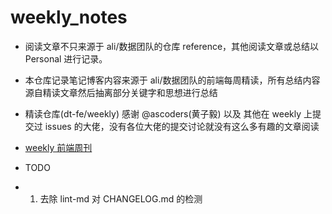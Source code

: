 # weekly_notes

- 阅读文章不只来源于 ali/数据团队的仓库 reference，其他阅读文章或总结以 Personal 进行记录。

- 本仓库记录笔记博客内容来源于 ali/数据团队的前端每周精读，所有总结内容源自精读文章然后抽离部分关键字和思想进行总结

- 精读仓库(dt-fe/weekly) 感谢 @ascoders(黄子毅) 以及 其他在 weekly 上提交过 issues 的大佬，没有各位大佬的提交讨论就没有这么多有趣的文章阅读

- [weekly 前端周刊](https://github.com/dt-fe/weekly)

- TODO
- 1. 去除 lint-md 对 CHANGELOG.md 的检测
